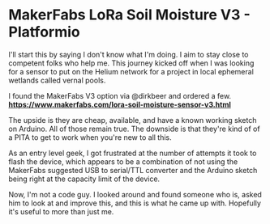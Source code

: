 # MakerFabs LoRa Soil Moisture V3 - Platformio
I'll start this by saying I don't know what I'm doing.  I aim to stay close to competent folks who help me.  This journey kicked off when I was looking for a sensor to put on the Helium network for a project in local ephemeral wetlands called vernal pools.

I found the MakerFabs V3 option via @dirkbeer and ordered a few.  
**https://www.makerfabs.com/lora-soil-moisture-sensor-v3.html**

The upside is they are cheap, available, and have a known working sketch on Arduino.  All of those remain true.  The downside is that they're kind of of a PITA to get to work when you're new to all this.

As an entry level geek, I got frustrated at the number of attempts it took to flash the device, which appears to be a combination of not using the MakerFabs suggested USB to serial/TTL converter and the Arduino sketch being right at the capacity limit of the device.

Now, I'm not a code guy.  I looked around and found someone who is, asked him to look at and improve this, and this is what he came up with.  Hopefully it's useful to more than just me.  

